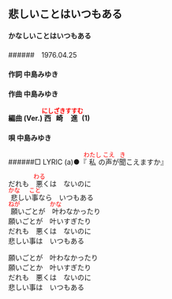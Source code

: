 <style type="text/css">
	ruby{
	    ruby-position: over;
	}
	ruby > rt{font-size: 12px;color:red;}
	p{font:16px;font-size: '楷体'}
</style>
## 悲しいことはいつもある
#### かなしいことはいつもある
######　1976.04.25


#### 作詞        中島みゆき
#### 作曲        中島みゆき
#### 編曲 (Ver.) <ruby><rb>西崎</rb><rp>(</rp><rt>にしざき</rt><rp>)</rp></ruby><ruby><rb>進</rb><rp>(</rp><rt>すすむ</rt><rp>)</rp></ruby> (1)
#### 唄          中島みゆき
######□ LYRIC (a)●『<ruby><rb>私</rb><rp>(</rp><rt>わたし</rt><rp>)</rp></ruby>の<ruby><rb>声</rb><rp>(</rp><rt>こえ</rt><rp>)</rp></ruby>が<ruby><rb>聞</rb><rp>(</rp><rt>き</rt><rp>)</rp></ruby>こえますか』


だれも　<ruby><rb>悪</rb><rp>(</rp><rt>わる</rt><rp>)</rp></ruby>くは　ないのに  
<ruby><rb>悲</rb><rp>(</rp><rt>かな</rt><rp>)</rp></ruby>しい<ruby><rb>事</rb><rp>(</rp><rt>こと</rt><rp>)</rp></ruby>なら　いつもある  
<ruby><rb>願</rb><rp>(</rp><rt>ねが</rt><rp>)</rp></ruby>いごとが　<ruby><rb>叶</rb><rp>(</rp><rt>かな</rt><rp>)</rp></ruby>わなかったり  
願いごとが　叶いすぎたり  
だれも　悪くは　ないのに  
悲しい事は　いつもある  

願いごとが　叶わなかったり  
願いごとか　叶いすぎたり  
だれも　悪くは　ないのに  
悲しい事は　いつもある  
